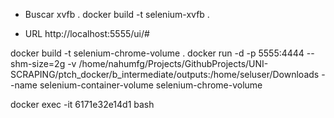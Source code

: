 - Buscar xvfb .
  docker build -t selenium-xvfb .

- URL
  http://localhost:5555/ui/#

docker build -t selenium-chrome-volume .
docker run -d -p 5555:4444 --shm-size=2g -v /home/nahumfg/Projects/GithubProjects/UNI-SCRAPING/ptch_docker/b_intermediate/outputs:/home/seluser/Downloads --name selenium-container-volume selenium-chrome-volume

docker exec -it 6171e32e14d1 bash
